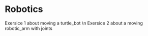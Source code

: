 # Robotics
Exersice 1 about moving a turtle_bot \n
Exersice 2 about a moving robotic_arm with joints

